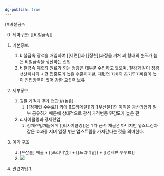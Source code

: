 ```yaml
---
dg-publish: true
---
```

[#비철금속 


0. 테마구분: [[비철금속]]




1. 기본정보.
	1. 비철금속 광석을 매입하여 [[제련]]과 [[정련]]과정을 거쳐 괴 형태의 순도가 높은 비철금속을 생산하는 산업
	2. 비철금속 제련의 원료가 되는 정광은 대부분 수입하고 있으며, 철강과 같이 정광 생산회사의 시장 집중도가 높은 수준이지만, 제련업 자체의 초기투자비용이 높아 진입장벽이 있어 강한 교섭력 보유 



1. 세부정보
	1. 광물 가격과 주가 연관성(높음)
		1. [[정제련 수수료]] 외에 [[프리메탈]]과 [[부산물]]의 이익을 광산기업과 일부 공유하기 때문에 상대적으로 광석 가격변동 민감도가 높은 편   
	2. 리사이클링과 정제련업
		1. 정제련업체들에게 [[리사이클링]]은 1 차 금속 채굴은 아니지만 업스트림과 같은 효과를 지녀 일정 부분 업스트림을 가져간다는 것을 의미한다. 




1. 이익 구조
	1. [부산물] 매출 + [[프리미엄]] + [[프리메탈]] + [[정제련 수수료]]
	2. ![](https://i.imgur.com/QoEh9A9.png)



1. 관련기업
	1. 
